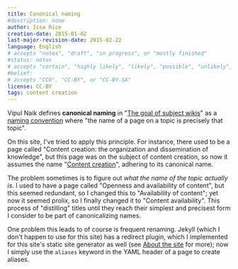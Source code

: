 ```yaml
---
title: Canonical naming
#description: none
author: Issa Rice
creation-date: 2015-01-02
last-major-revision-date: 2015-02-22
language: English
# accepts "notes", "draft", "in progress", or "mostly finished"
#status: notes
# accepts "certain", "highly likely", "likely", "possible", "unlikely", "highly unlikely", "remote", "impossible", "log", "emotional", or "fiction"
#belief: 
# accepts "CC0", "CC-BY", or "CC-BY-SA"
license: CC-BY
tags: content creation
---
```


Vipul Naik defines **canonical naming** in "[The goal of subject wikis](http://blog.subwiki.org/2009/02/02/the-goal-of-subject-wikis/)" as a [naming convention](!w) where "the name of a page on a topic is precisely that topic".

On this site, I've tried to apply this principle.
For instance, there used to be a page called "Content creation: the organization and dissemination of knowledge", but this page was on the subject of content creation, so now it assumes the name "[Content creation]()", adhering to its canonical name.

The problem sometimes is to figure out *what the name of the topic actually is*.
I used to have a page called "Openness and availability of content", but this seemed redundant, so I changed this to "Availability of content"; yet now it seemed prolix, so I finally changed it to "Content availability".
This process of "distilling" titles until they reach their simplest and precisest form I consider to be part of canonicalizing names.

One problem this leads to of course is frequent renaming.
Jekyll (which I don't happen to use for this site) has a redirect plugin, which I implemented for this site's static site generator as well (see [About the site](about-the-site#colophon) for more); now I simply use the `aliases` keyword in the YAML header of a page to create aliases.

